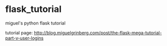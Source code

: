 flask_tutorial
==============
miguel's python flask tutorial

tutorial page:
http://blog.miguelgrinberg.com/post/the-flask-mega-tutorial-part-v-user-logins
